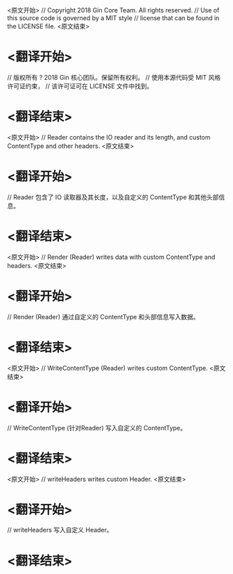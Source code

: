 
<原文开始>
// Copyright 2018 Gin Core Team. All rights reserved.
// Use of this source code is governed by a MIT style
// license that can be found in the LICENSE file.
<原文结束>

# <翻译开始>
// 版权所有 ? 2018 Gin 核心团队。保留所有权利。
// 使用本源代码受 MIT 风格许可证约束，
// 该许可证可在 LICENSE 文件中找到。
# <翻译结束>


<原文开始>
// Reader contains the IO reader and its length, and custom ContentType and other headers.
<原文结束>

# <翻译开始>
// Reader 包含了 IO 读取器及其长度，以及自定义的 ContentType 和其他头部信息。
# <翻译结束>


<原文开始>
// Render (Reader) writes data with custom ContentType and headers.
<原文结束>

# <翻译开始>
// Render (Reader) 通过自定义的 ContentType 和头部信息写入数据。
# <翻译结束>


<原文开始>
// WriteContentType (Reader) writes custom ContentType.
<原文结束>

# <翻译开始>
// WriteContentType (针对Reader) 写入自定义的 ContentType。
# <翻译结束>


<原文开始>
// writeHeaders writes custom Header.
<原文结束>

# <翻译开始>
// writeHeaders 写入自定义 Header。
# <翻译结束>

